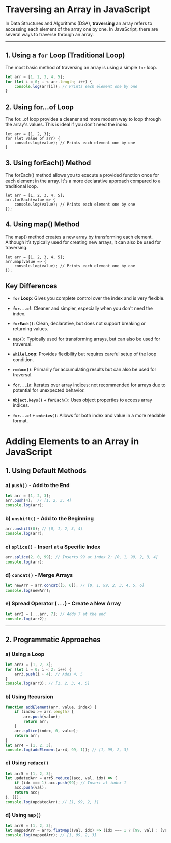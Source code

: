 # Traversing an Array in JavaScript

In Data Structures and Algorithms (DSA), **traversing** an array refers to accessing each element of the array one by one. In JavaScript, there are several ways to traverse through an array.

---

## 1. Using a `for` Loop (Traditional Loop)

The most basic method of traversing an array is using a simple `for` loop.

```javascript
let arr = [1, 2, 3, 4, 5];
for (let i = 0; i < arr.length; i++) {
    console.log(arr[i]); // Prints each element one by one
}
```

## 2. Using for...of Loop

The for...of loop provides a cleaner and more modern way to loop through the array's values. This is ideal if you don’t need the index.

```
let arr = [1, 2, 3];
for (let value of arr) {
    console.log(value); // Prints each element one by one
}
```

## 3. Using forEach() Method

The forEach() method allows you to execute a provided function once for each element in the array. It's a more declarative approach compared to a traditional loop.

```
let arr = [1, 2, 3, 4, 5];
arr.forEach(value => {
    console.log(value); // Prints each element one by one
});

```

## 4. Using map() Method

The map() method creates a new array by transforming each element. Although it’s typically used for creating new arrays, it can also be used for traversing.

```
let arr = [1, 2, 3, 4, 5];
arr.map(value => {
    console.log(value); // Prints each element one by one
});

```
## Key Differences

-   **`for` Loop**: Gives you complete control over the index and is very flexible.
    
-   **`for...of`**: Cleaner and simpler, especially when you don't need the index.
    
-   **`forEach()`**: Clean, declarative, but does not support breaking or returning values.
    
-   **`map()`**: Typically used for transforming arrays, but can also be used for traversal.
    
-   **`while` Loop**: Provides flexibility but requires careful setup of the loop condition.
    
-   **`reduce()`**: Primarily for accumulating results but can also be used for traversal.
    
-   **`for...in`**: Iterates over array indices; not recommended for arrays due to potential for unexpected behavior.
    
-   **`Object.keys()` + `forEach()`**: Uses object properties to access array indices.
    
-   **`for...of` + `entries()`**: Allows for both index and value in a more readable format.  



# Adding Elements to an Array in JavaScript

## 1. Using Default Methods

### a) `push()` - Add to the End
```javascript
let arr = [1, 2, 3];
arr.push(4);  // [1, 2, 3, 4]
console.log(arr);
```

### b) `unshift()` - Add to the Beginning
```javascript
arr.unshift(0); // [0, 1, 2, 3, 4]
console.log(arr);
```

### c) `splice()` - Insert at a Specific Index
```javascript
arr.splice(2, 0, 99); // Inserts 99 at index 2: [0, 1, 99, 2, 3, 4]
console.log(arr);
```

### d) `concat()` - Merge Arrays
```javascript
let newArr = arr.concat([5, 6]); // [0, 1, 99, 2, 3, 4, 5, 6]
console.log(newArr);
```

### e) Spread Operator (`...`) - Create a New Array
```javascript
let arr2 = [...arr, 7]; // Adds 7 at the end
console.log(arr2);
```

---

## 2. Programmatic Approaches

### a) Using a Loop
```javascript
let arr3 = [1, 2, 3];
for (let i = 0; i < 2; i++) {
    arr3.push(i + 4); // Adds 4, 5
}
console.log(arr3); // [1, 2, 3, 4, 5]
```

### b) Using Recursion
```javascript
function addElement(arr, value, index) {
    if (index >= arr.length) {
        arr.push(value);
        return arr;
    }
    arr.splice(index, 0, value);
    return arr;
}
let arr4 = [1, 2, 3];
console.log(addElement(arr4, 99, 1)); // [1, 99, 2, 3]
```

### c) Using `reduce()`
```javascript
let arr5 = [1, 2, 3];
let updatedArr = arr5.reduce((acc, val, idx) => {
    if (idx === 1) acc.push(99); // Insert at index 1
    acc.push(val);
    return acc;
}, []);
console.log(updatedArr); // [1, 99, 2, 3]
```

### d) Using `map()`
```javascript
let arr6 = [1, 2, 3];
let mappedArr = arr6.flatMap((val, idx) => (idx === 1 ? [99, val] : [val]));
console.log(mappedArr); // [1, 99, 2, 3]
